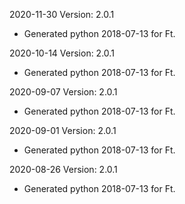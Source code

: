 2020-11-30 Version: 2.0.1
- Generated python 2018-07-13 for Ft.

2020-10-14 Version: 2.0.1
- Generated python 2018-07-13 for Ft.

2020-09-07 Version: 2.0.1
- Generated python 2018-07-13 for Ft.

2020-09-01 Version: 2.0.1
- Generated python 2018-07-13 for Ft.

2020-08-26 Version: 2.0.1
- Generated python 2018-07-13 for Ft.

